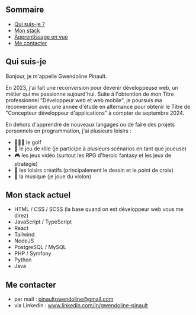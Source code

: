 ## Sommaire
- [Qui suis-je ?](#qui-suis-je)
- [Mon stack](#mon-stack-actuel)
- [Apprentissage en vue](#apprentissage-en-vue)
- [Me contacter](#me-contacter)

## Qui suis-je

Bonjour, je m'appelle Gwendoline Pinault.

En 2023, j'ai fait une reconversion pour devenir développeuse web, un métier qui me passionne aujourd'hui. Suite à l'obtention de mon Titre professionnel "Développeur web et web mobile", je poursuis ma reconversion avec une année d'étude en alternance pour obtenir le Titre de "Concepteur développeur d'applications" à compter de septembre 2024.

En dehors d'apprendre de nouveaux langages ou de faire des projets personnels en programmation, j'ai plusieurs loisirs : 
- 🏌🏻‍♀️ le golf 
- 🎲 le jeu de rôle (je participe à plusieurs scénarios en tant que joueuse)
- 🎮 les jeux vidéo (surtout les RPG d'heroic fantasy et les jeux de stratégie)
- 🎨 les loisirs créatifs (principalement le dessin et le point de croix)
- 🎻 la musique (je joue du violon)


## Mon stack actuel
- HTML / CSS / SCSS (la base quand on est développeur web vous me direz)
- JavaScript / TypeScript
- React 
- Tailwind
- NodeJS
- PostgreSQL / MySQL
- PHP / Symfony
- Python
- Java


## Me contacter
- par mail : pinaultgwendoline@gmail.com 
- via Linkedin : www.linkedin.com/in/gwendoline-pinault
